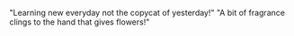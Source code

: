 "Learning new everyday not the copycat of yesterday!"
"A bit of fragrance clings to the hand that gives flowers!"